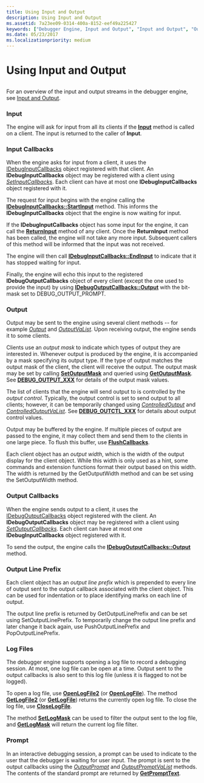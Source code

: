 ```yaml
---
title: Using Input and Output
description: Using Input and Output
ms.assetid: 7a23ee09-0314-400a-8152-eef49a225427
keywords: ["Debugger Engine, Input and Output", "Input and Output", "Output"]
ms.date: 05/23/2017
ms.localizationpriority: medium
---
```


# Using Input and Output


## <span id="ddk_input_and_output_dbx"></span><span id="DDK_INPUT_AND_OUTPUT_DBX"></span>


For an overview of the input and output streams in the debugger engine, see [Input and Output](input-and-output.md).

### <span id="input"></span><span id="INPUT"></span>Input

The engine will ask for input from all its clients if the [**Input**](https://docs.microsoft.com/windows-hardware/drivers/ddi/dbgeng/nf-dbgeng-idebugcontrol-input) method is called on a client. The input is returned to the caller of **Input**.

### <span id="input-callbacks"></span><span id="INPUT_CALLBACKS"></span>Input Callbacks

When the engine asks for input from a client, it uses the [IDebugInputCallbacks](https://docs.microsoft.com/windows-hardware/drivers/ddi/dbgeng/nn-dbgeng-idebuginputcallbacks) object registered with that client. An **IDebugInputCallbacks** object may be registered with a client using [*SetInputCallbacks*](https://docs.microsoft.com/windows-hardware/drivers/ddi/dbgeng/nf-dbgeng-idebugclient5-setinputcallbacks). Each client can have at most one **IDebugInputCallbacks** object registered with it.

The request for input begins with the engine calling the [**IDebugInputCallbacks::StartInput**](https://docs.microsoft.com/windows-hardware/drivers/ddi/dbgeng/nf-dbgeng-idebuginputcallbacks-startinput) method. This informs the **IDebugInputCallbacks** object that the engine is now waiting for input.

If the **IDebugInputCallbacks** object has some input for the engine, it can call the [**ReturnInput**](https://docs.microsoft.com/windows-hardware/drivers/ddi/dbgeng/nf-dbgeng-idebugcontrol3-returninput) method of any client. Once the **ReturnInput** method has been called, the engine will not take any more input. Subsequent callers of this method will be informed that the input was not received.

The engine will then call [**IDebugInputCallbacks::EndInput**](https://docs.microsoft.com/windows-hardware/drivers/ddi/dbgeng/nf-dbgeng-idebuginputcallbacks-endinput) to indicate that it has stopped waiting for input.

Finally, the engine will echo this input to the registered **IDebugOutputCallbacks** object of every client (except the one used to provide the input) by using [**IDebugOutputCallbacks::Output**](https://docs.microsoft.com/windows-hardware/drivers/ddi/dbgeng/nf-dbgeng-idebugoutputcallbacks-output) with the bit-mask set to DEBUG\_OUTPUT\_PROMPT.

### <span id="output"></span><span id="OUTPUT"></span>Output

Output may be sent to the engine using several client methods -- for example [*Output*](https://msdn.microsoft.com/library/windows/hardware/ff553183) and [*OutputVaList*](https://docs.microsoft.com/windows-hardware/drivers/ddi/dbgeng/nf-dbgeng-idebugcontrol3-outputvalist). Upon receiving output, the engine sends it to some clients.

Clients use an *output mask* to indicate which types of output they are interested in. Whenever output is produced by the engine, it is accompanied by a mask specifying its output type. If the type of output matches the output mask of the client, the client will receive the output. The output mask may be set by calling [**SetOutputMask**](https://docs.microsoft.com/windows-hardware/drivers/ddi/dbgeng/nf-dbgeng-idebugclient5-setoutputmask) and queried using [**GetOutputMask**](https://docs.microsoft.com/windows-hardware/drivers/ddi/dbgeng/nf-dbgeng-idebugclient5-getoutputmask). See [**DEBUG\_OUTPUT\_XXX**](https://docs.microsoft.com/windows-hardware/drivers/debugger/debug-output-xxx) for details of the output mask values.

The list of clients that the engine will send output to is controlled by the *output control*. Typically, the output control is set to send output to all clients; however, it can be temporarily changed using [*ControlledOutput*](https://msdn.microsoft.com/library/windows/hardware/ff539248) and [*ControlledOutputVaList*](https://docs.microsoft.com/windows-hardware/drivers/ddi/dbgeng/nf-dbgeng-idebugcontrol3-controlledoutputvalist). See [**DEBUG\_OUTCTL\_XXX**](https://docs.microsoft.com/windows-hardware/drivers/debugger/debug-outctl-xxx) for details about output control values.

Output may be buffered by the engine. If multiple pieces of output are passed to the engine, it may collect them and send them to the clients in one large piece. To flush this buffer, use [**FlushCallbacks**](https://docs.microsoft.com/windows-hardware/drivers/ddi/dbgeng/nf-dbgeng-idebugclient5-flushcallbacks).

Each client object has an *output width*, which is the width of the output display for the client object. While this width is only used as a hint, some commands and extension functions format their output based on this width. The width is returned by the GetOutputWidth method and can be set using the SetOutputWidth method.

### <span id="output-callbacks"></span><span id="OUTPUT_CALLBACKS"></span>Output Callbacks

When the engine sends output to a client, it uses the [IDebugOutputCallbacks](https://docs.microsoft.com/windows-hardware/drivers/ddi/dbgeng/nn-dbgeng-idebugoutputcallbacks) object registered with the client. An **IDebugOutputCallbacks** object may be registered with a client using [*SetOutputCallbacks*](https://docs.microsoft.com/windows-hardware/drivers/ddi/dbgeng/nf-dbgeng-idebugclient5-setoutputcallbacks). Each client can have at most one **IDebugInputCallbacks** object registered with it.

To send the output, the engine calls the [**IDebugOutputCallbacks::Output**](https://docs.microsoft.com/windows-hardware/drivers/ddi/dbgeng/nf-dbgeng-idebugoutputcallbacks-output) method.

### <span id="output-line-prefix"></span><span id="OUTPUT_LINE_PREFIX"></span>Output Line Prefix

Each client object has an *output line prefix* which is prepended to every line of output sent to the output callback associated with the client object. This can be used for indentation or to place identifying marks on each line of output.

The output line prefix is returned by GetOutputLinePrefix and can be set using SetOutputLinePrefix. To temporarily change the output line prefix and later change it back again, use PushOutputLinePrefix and PopOutputLinePrefix.

### <span id="log-files"></span><span id="LOG_FILES"></span>Log Files

The debugger engine supports opening a log file to record a debugging session. At most, one log file can be open at a time. Output sent to the output callbacks is also sent to this log file (unless it is flagged to not be logged).

To open a log file, use [**OpenLogFile2**](https://docs.microsoft.com/windows-hardware/drivers/ddi/dbgeng/nf-dbgeng-idebugcontrol4-openlogfile2) (or [**OpenLogFile**](https://docs.microsoft.com/windows-hardware/drivers/ddi/dbgeng/nf-dbgeng-idebugcontrol3-openlogfile)). The method [**GetLogFile2**](https://docs.microsoft.com/windows-hardware/drivers/ddi/dbgeng/nf-dbgeng-idebugcontrol4-getlogfile2) (or [**GetLogFile**](https://docs.microsoft.com/windows-hardware/drivers/ddi/dbgeng/nf-dbgeng-idebugcontrol3-getlogfile)) returns the currently open log file. To close the log file, use [**CloseLogFile**](https://docs.microsoft.com/windows-hardware/drivers/ddi/dbgeng/nf-dbgeng-idebugcontrol3-closelogfile).

The method [**SetLogMask**](https://docs.microsoft.com/windows-hardware/drivers/ddi/dbgeng/nf-dbgeng-idebugcontrol3-setlogmask) can be used to filter the output sent to the log file, and [**GetLogMask**](https://docs.microsoft.com/windows-hardware/drivers/ddi/dbgeng/nf-dbgeng-idebugcontrol3-getlogmask) will return the current log file filter.

### <span id="prompt"></span><span id="PROMPT"></span>Prompt

In an interactive debugging session, a prompt can be used to indicate to the user that the debugger is waiting for user input. The prompt is sent to the output callbacks using the [*OutputPrompt*](https://msdn.microsoft.com/library/windows/hardware/ff553227) and [*OutputPromptVaList*](https://docs.microsoft.com/windows-hardware/drivers/ddi/dbgeng/nf-dbgeng-idebugcontrol3-outputpromptvalist) methods. The contents of the standard prompt are returned by [**GetPromptText**](https://docs.microsoft.com/windows-hardware/drivers/ddi/dbgeng/nf-dbgeng-idebugcontrol3-getprompttext).

 

 





